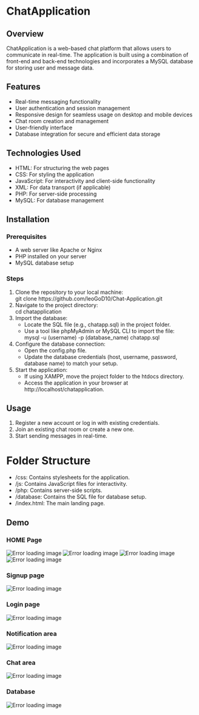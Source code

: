 <h1>ChatApplication</h1>

<h2>Overview</h2>

<p>ChatApplication is a web-based chat platform that allows users to communicate in real-time. The application is built using a combination of front-end and back-end technologies and incorporates a MySQL database for storing user and message data.</p>

<h2>Features</h2>

<ul>
  <li>Real-time messaging functionality</li>
  <li>User authentication and session management</li>
  <li>Responsive design for seamless usage on desktop and mobile devices</li>
  <li>Chat room creation and management</li>
  <li>User-friendly interface</li>
  <li>Database integration for secure and efficient data storage</li>
</ul>

<h2>Technologies Used</h2>

<ul>
  <li>HTML: For structuring the web pages</li>
  <li>CSS: For styling the application</li>
  <li>JavaScript: For interactivity and client-side functionality</li>
  <li>XML: For data transport (if applicable)</li>
  <li>PHP: For server-side processing</li>
  <li>MySQL: For database management</li>
</ul>

<h2>Installation</h2>

<h3>Prerequisites</h3>

<ul>
  <li>A web server like Apache or Nginx</li>
  <li>PHP installed on your server</li>
  <li>MySQL database setup</li>
</ul>

<h3>Steps</h3>

<ol type = "1">
  <li>Clone the repository to your local machine:<br> git clone https://github.com/leoGoD10/Chat-Application.git</li>
   <li>Navigate to the project directory:<br> cd chatapplication</li>
   <li>Import the database:<br> 
     <ul>
       <li>Locate the SQL file (e.g., chatapp.sql) in the project folder.</li>
       <li>Use a tool like phpMyAdmin or MySQL CLI to import the file:<br> mysql -u (username) -p (database_name)  chatapp.sql</li>
     </ul>
   </li>
   <li>Configure the database connection:<br> 
   <ul>
     <li>Open the config.php file.</li>
     <li>Update the database credentials (host, username, password, database name) to match your setup.</li>
   </ul>
   </li>
   <li>Start the application:<br> 
     <ul>
       <li>If using XAMPP, move the project folder to the htdocs directory.</li>
        <li>Access the application in your browser at http://localhost/chatapplication.</li>
     </ul>
   </li>
</ol>

<h2>Usage</h2>

<ol type = "1">
  <li>Register a new account or log in with existing credentials.</li>
  <li>Join an existing chat room or create a new one.</li>
  <li>Start sending messages in real-time.</li>
</ol>

<h1>Folder Structure</h1>

<ul>
  <li>/css: Contains stylesheets for the application.</li>
  <li>/js: Contains JavaScript files for interactivity.</li>
  <li>/php: Contains server-side scripts.</li>
  <li>/database: Contains the SQL file for database setup.</li>
  <li>/index.html: The main landing page.</li>
</ul>

<h2>Demo</h2>

<h3>HOME Page</h3>

<img src = "ImageOFapplication/imageOfapplication/1home.png" alt = "Error loading image">
<img src="ImageOFapplication/imageOfapplication/2home.png" alt="Error loading image">
<img src="ImageOFapplication/imageOfapplication/3home.png" alt="Error loading image">
<img src="ImageOFapplication/imageOfapplication/4home.png" alt="Error loading image">

<h3>Signup page</h3>

<img src="ImageOFapplication/imageOfapplication/5singup.png" alt="Error loading image">

<h3>Login page</h3>

<img src="ImageOFapplication/imageOfapplication/6login.png" alt="Error loading image">

<h3>Notification area</h3>

<img src="ImageOFapplication/imageOfapplication/7Notification.png" alt="Error loading image">

<h3>Chat area</h3>

<img src="ImageOFapplication/imageOfapplication/8Chat Area.png" alt="Error loading image">

<h3>Database</h3>

<img src="ImageOFapplication/imageOfapplication/9Database.png" alt="Error loading image">
